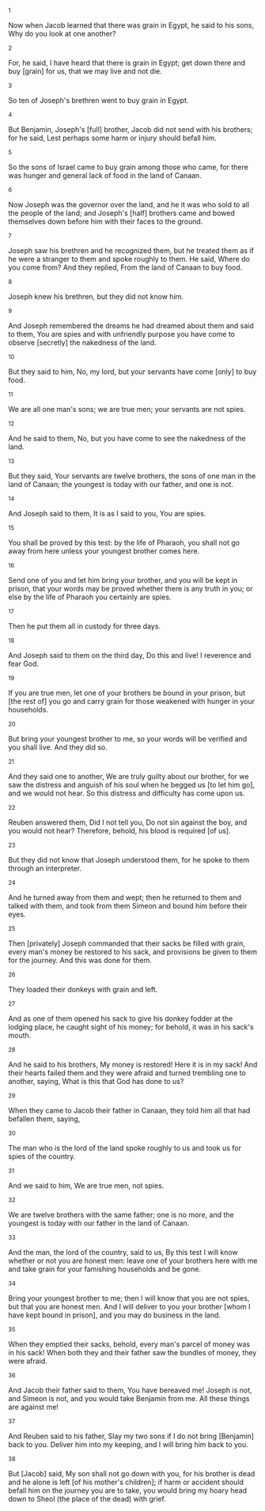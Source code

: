 <sup>1</sup> 

Now when Jacob learned that there was grain in Egypt, he said to his sons, Why do you look at one another? 

<sup>2</sup> 

For, he said, I have heard that there is grain in Egypt; get down there and buy [grain] for us, that we may live and not die. 

<sup>3</sup> 

So ten of Joseph's brethren went to buy grain in Egypt. 

<sup>4</sup> 

But Benjamin, Joseph's [full] brother, Jacob did not send with his brothers; for he said, Lest perhaps some harm or injury should befall him. 

<sup>5</sup> 

So the sons of Israel came to buy grain among those who came, for there was hunger and general lack of food in the land of Canaan. 

<sup>6</sup> 

Now Joseph was the governor over the land, and he it was who sold to all the people of the land; and Joseph's [half] brothers came and bowed themselves down before him with their faces to the ground. 

<sup>7</sup> 

Joseph saw his brethren and he recognized them, but he treated them as if he were a stranger to them and spoke roughly to them. He said, Where do you come from? And they replied, From the land of Canaan to buy food. 

<sup>8</sup> 

Joseph knew his brethren, but they did not know him. 

<sup>9</sup> 

And Joseph remembered the dreams he had dreamed about them and said to them, You are spies and with unfriendly purpose you have come to observe [secretly] the nakedness of the land. 

<sup>10</sup> 

But they said to him, No, my lord, but your servants have come [only] to buy food. 

<sup>11</sup> 

We are all one man's sons; we are true men; your servants are not spies. 

<sup>12</sup> 

And he said to them, No, but you have come to see the nakedness of the land. 

<sup>13</sup> 

But they said, Your servants are twelve brothers, the sons of one man in the land of Canaan; the youngest is today with our father, and one is not. 

<sup>14</sup> 

And Joseph said to them, It is as I said to you, You are spies. 

<sup>15</sup> 

You shall be proved by this test: by the life of Pharaoh, you shall not go away from here unless your youngest brother comes here. 

<sup>16</sup> 

Send one of you and let him bring your brother, and you will be kept in prison, that your words may be proved whether there is any truth in you; or else by the life of Pharaoh you certainly are spies. 

<sup>17</sup> 

Then he put them all in custody for three days. 

<sup>18</sup> 

And Joseph said to them on the third day, Do this and live! I reverence and fear God. 

<sup>19</sup> 

If you are true men, let one of your brothers be bound in your prison, but [the rest of] you go and carry grain for those weakened with hunger in your households. 

<sup>20</sup> 

But bring your youngest brother to me, so your words will be verified and you shall live. And they did so. 

<sup>21</sup> 

And they said one to another, We are truly guilty about our brother, for we saw the distress and anguish of his soul when he begged us [to let him go], and we would not hear. So this distress and difficulty has come upon us. 

<sup>22</sup> 

Reuben answered them, Did I not tell you, Do not sin against the boy, and you would not hear? Therefore, behold, his blood is required [of us]. 

<sup>23</sup> 

But they did not know that Joseph understood them, for he spoke to them through an interpreter. 

<sup>24</sup> 

And he turned away from them and wept; then he returned to them and talked with them, and took from them Simeon and bound him before their eyes. 

<sup>25</sup> 

Then [privately] Joseph commanded that their sacks be filled with grain, every man's money be restored to his sack, and provisions be given to them for the journey. And this was done for them. 

<sup>26</sup> 

They loaded their donkeys with grain and left. 

<sup>27</sup> 

And as one of them opened his sack to give his donkey fodder at the lodging place, he caught sight of his money; for behold, it was in his sack's mouth. 

<sup>28</sup> 

And he said to his brothers, My money is restored! Here it is in my sack! And their hearts failed them and they were afraid and turned trembling one to another, saying, What is this that God has done to us? 

<sup>29</sup> 

When they came to Jacob their father in Canaan, they told him all that had befallen them, saying, 

<sup>30</sup> 

The man who is the lord of the land spoke roughly to us and took us for spies of the country. 

<sup>31</sup> 

And we said to him, We are true men, not spies. 

<sup>32</sup> 

We are twelve brothers with the same father; one is no more, and the youngest is today with our father in the land of Canaan. 

<sup>33</sup> 

And the man, the lord of the country, said to us, By this test I will know whether or not you are honest men: leave one of your brothers here with me and take grain for your famishing households and be gone. 

<sup>34</sup> 

Bring your youngest brother to me; then I will know that you are not spies, but that you are honest men. And I will deliver to you your brother [whom I have kept bound in prison], and you may do business in the land. 

<sup>35</sup> 

When they emptied their sacks, behold, every man's parcel of money was in his sack! When both they and their father saw the bundles of money, they were afraid. 

<sup>36</sup> 

And Jacob their father said to them, You have bereaved me! Joseph is not, and Simeon is not, and you would take Benjamin from me. All these things are against me! 

<sup>37</sup> 

And Reuben said to his father, Slay my two sons if I do not bring [Benjamin] back to you. Deliver him into my keeping, and I will bring him back to you. 

<sup>38</sup> 

But [Jacob] said, My son shall not go down with you, for his brother is dead and he alone is left [of his mother's children]; if harm or accident should befall him on the journey you are to take, you would bring my hoary head down to Sheol (the place of the dead) with grief.